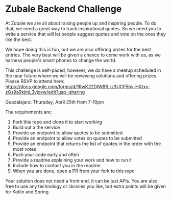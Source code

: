 # Zubale Backend Challenge 

At Zubale we are all about raising people up and inspiring people. To do that, we need a great way to track inspirational quotes. So we need you to write a service that will let people suggest quotes and vote on the ones they like the best.

We hope doing this is fun, but we are also offering prizes for the best entries. The very best will be given a chance to come work with us, as we harness people's smart phones to change the world. 

This challenge is self-paced, however, we do have a meetup scheduled in the near future where we will be reviewing solutions and offering prizes. Please RSVP to attend here: https://docs.google.com/forms/d/1RwK22DIWBfLrz3UCF5bv-HXtxv-zGs9a9kjmL3vjoxw/edit?usp=sharing

Guadalajara: Thursday, April 25th from 7-10pm 

The requirements are:
1. Fork this repo and clone it to start working
2. Build out a the service
3. Provide an endpoint to allow quotes to be submitted 
4. Provide an endpoint to allow votes on quotes to be submitted 
5. Provide an endpoint that returns the list of quotes in the order with the most votes
6. Push your code early and often 
7. Provide a readme explaining your work and how to run it
8. Include how to contact you in the readme
9. When you are done, open a PR from your fork to this repo

Your solution does not need a front end, it can be just APIs. You are also free to use any technology or libraries you like, but extra points will be given for Kotlin and Spring. 
